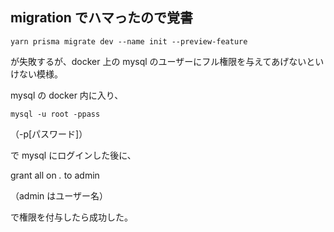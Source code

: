 ## migration でハマったので覚書

```
yarn prisma migrate dev --name init --preview-feature
```

が失敗するが、docker 上の mysql のユーザーにフル権限を与えてあげないといけない模様。

mysql の docker 内に入り、

```
mysql -u root -ppass
```

（-p[パスワード]）

で mysql にログインした後に、

grant all on _._ to admin

（admin はユーザー名）

で権限を付与したら成功した。
